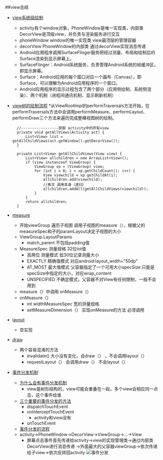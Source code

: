 ##view总结

* [view系统级绘制](https://maxiaobu1999.github.io/html5/heima/README.html)
    * activity有个window对象，PhoneWindow是唯一实现类，内部类DecorView是顶级view，并负责与渲染服务进行交互
    * phoneWindow window的唯一实现类 view最顶层的管理容器
    * decorView   PhoneWindow的内部类 通过decorView实现消息传递
    * Android应用程序调用SurfaceFlinger服务把经过测量、布局和绘制后的Surface渲染到显示屏幕上。
    * SurfaceFlinger：Android系统服务，负责管理Android系统的帧缓冲区，即显示屏幕。
    * Surface：Android应用的每个窗口对应一个画布（Canvas），即Surface，可以理解为Android应用程序的一个窗口。
    * Android应用程序的显示过程包含了两个部分（应用侧绘制、系统侧渲染）、两个机制（进程间通讯机制、显示刷新机制）
* [view树的绘制流程](https://maxiaobu1999.github.io/html5/heima/README.html)
    *从ViewRootImpl的performTraversals方法开始，在performTraversals方法中会调用performMeasure、performLayout、performDraw三个方法来遍历完成整棵视图树的绘制。

        //-----------------获取 activity中的所有view  
        private void getAllViews(Activity act) {  
            List<View> list = getAllChildViews(act.getWindow().getDecorView());  
        }  
      
        private List<View> getAllChildViews(View view) {  
            List<View> allchildren = new ArrayList<View>();  
            if (view instanceof ViewGroup) {  
                ViewGroup vp = (ViewGroup) view;  
                for (int i = 0; i < vp.getChildCount(); i++) {  
                    View viewchild = vp.getChildAt(i);  
                    allchildren.add(viewchild);  
                    //再次 调用本身（递归）  
                    allchildren.addAll(getAllChildViews(viewchild));  
                }  
            }  
            return allchildren;  
        }
* [measure](https://maxiaobu1999.github.io/html5/heima/README.html)
    * 开始viewGroup 遍历子视图  调用子视图的measure（），根据父的measureSpec和子的paramLayout决定子视图的大小 
    * ViewGroup.LayoutParams
        * match_parent 不包括padding值
    * MeasureSpec 测量规格  32位int值
        * 高两位   测量模式   低30位记录测量大小
        * EXACTLY 精确值模式  对应android:layout_width=”50dp”
        * AT_MOST 最大值模式 父容器指定了一个可用大小specSize  只能是specSize中指定的大小，对应wrap_content
        * UNSPECIFIED 不确定模式，父容器不对View有任何限制，一般不会用到
    * measure（）中调用 onMeasure（）       
    * onMeasure（）
        * int widthMeasureSpec  宽的测量规格
        * setMeasureDimension（）  实现onMeasure的方法  必须调用
* [layout](https://maxiaobu1999.github.io/html5/heima/README.html)
    * 空实现
* [draw](https://maxiaobu1999.github.io/html5/heima/README.html)
    * 两个容易混淆的方法 
        * invalidate() 大小没有变化，会draw（） ，不会调用layout（）
        * requestLayout（） 会调用draw（） 不会layout（）
* [事件分发机制](https://maxiaobu1999.github.io/html5/heima/README.html)
    * [为什么会有事件分发机制](https://maxiaobu1999.github.io/html5/heima/README.html)
        * view是树形结构的，view可能会重叠在一起，多个view会相应同一点击，这个事件给谁
    * [三个重要的事件分发的方法](https://maxiaobu1999.github.io/html5/heima/README.html)
        * dispatchTouchEvent
        * onInterceptTouchEvent
            * activity和view没有
        * onTouchEvent
    * [事件分发的流程](https://maxiaobu1999.github.io/html5/heima/README.html)
    * activity->PhoneWindow->DecorView->ViewGroup->...->View
        * 屏幕点击事件首先传递给activity->view的实现管理类->通过内部类DecorView进行消息传递
        ->外面最大的父容器viewGroup->依次传递给子view->依次反转回activity
        ![事件分发](http://upload-images.jianshu.io/upload_images/966283-b9cb65aceea9219b.png?imageMogr2/auto-orient/strip%7CimageView2/2)
    